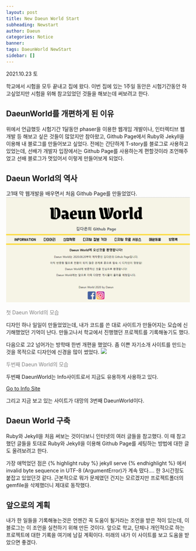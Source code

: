 ```yaml
---
layout: post
title: New Daeun World Start
subheading: Newstart
author: Daeun
categories: Notice
banner:
tags: DaeunWorld NewStart
sidebar: []
---
```


2021.10.23 토

학교에서 시험을 모두 끝내고 집에 왔다. 이번 집에 있는 1주일 동안은 시험기간동안 하고싶었지만 시험을 위해 참고있었던 것들을 해보는데 써보려고 한다.

## DaeunWorld를 개편하게 된 이유

위에서 언급했듯 시험기간 1달동안 phaser을 이용한 웹개임 개발이나, 인터렉티브 웹 개발 등 해보고 싶은 것들이 많았지만 참아왔고, Github Page에서 Ruby와 Jekyll을 이용해 내 블로그를 만들어보고 싶었다. 전에는 간단하게 T-story를 블로그로 사용하고 있었는데, 선배가 개발자 입장에서는 Github Page를 사용하는게 편할것이라 조언해주었고 선배 블로그가 멋있어서 이렇게 만들어보게 되었다.

## Daeun World의 역사

고1때 막 웹개발을 배우면서 처음 Github Page를 만들었었다.
<img src="/assets/images/posts/notice/2021-10-23-New-Daeun-World-Start/firstDaeunWorld.png">
<p style="color:gray">첫 Daeun World의 모습</p>

디자인 하나 일일이 만들었었는데, 내가 코드를 쓴 대로 사이트가 만들어지는 모습에 신기해했었던 기억이 난다. 만들고나서 학교에서 진행했던 프로젝트를 기록해놓기도 했다.

다음으로 고2 넘어가는 방학때 한번 개편을 했었다. 좀 이쁜 자기소개 사이트를 만드는 것을 목적으로 디자인에 신경을 많이 썼었다.
<img src="/assets/images/posts/notice/2021-10-23-New-Daeun-World-Start/secondDaeunWorld.png">
<p style="color:gray">두번째 Daeun World의 모습</p>
두번째 DaeunWorld는 Info사이트로서 지금도 유용하게 사용하고 있다.
<p><a href="https://splanky0314.github.io/info/info.html" target="_blank">Go to Info Site</a></p>

그리고 지금 보고 있는 사이트가 대망의 3번째 DaeunWorld이다.


## Daeun World 구축

Ruby와 Jekyll을 처음 써보는 것이다보니 인터넷의 여러 글들을 참고했다. 이 때 참고했던 글들을 토대로 Ruby와 Jekyll을 이용해 Github Page를 세팅하는 방법에 대한 글도 올려보려고 한다. 

가장 애먹었던 점은 
{% highlight ruby %}
jekyll serve
{% endhighlight %}
에서 invalid byte sequence in UTF-8 (ArgumentError)가 계속 떴다.... 한 3시간정도 붙잡고 있었던것 같다. 근본적으로 뭐가 문제였던 건지는 모르겠지만 프로젝트폴더의 gemfile을 삭제했더니 제대로 동작했다.

## 앞으로의 계획

내가 한 일들을 기록해놓는것은 언젠간 꼭 도움이 될거라는 조언을 받은 적이 있는데, 이 블로그는 이 조언을 실천하기 위해 만든 것이다. 앞으로 학교, 단체나 개인적으로 하는 프로젝트에 대한 기록을 여기에 남길 계획이다. 미래의 내가 이 사이트를 보고 도움을 받았으면 좋겠다.
